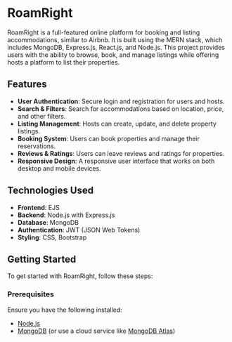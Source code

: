 # RoamRight

RoamRight is a full-featured online platform for booking and listing accommodations, similar to Airbnb. It is built using the MERN stack, which includes MongoDB, Express.js, React.js, and Node.js. This project provides users with the ability to browse, book, and manage listings while offering hosts a platform to list their properties.

## Features

- **User Authentication**: Secure login and registration for users and hosts.
- **Search & Filters**: Search for accommodations based on location, price, and other filters.
- **Listing Management**: Hosts can create, update, and delete property listings.
- **Booking System**: Users can book properties and manage their reservations.
- **Reviews & Ratings**: Users can leave reviews and ratings for properties.
- **Responsive Design**: A responsive user interface that works on both desktop and mobile devices.

## Technologies Used

- **Frontend**: EJS
- **Backend**: Node.js with Express.js
- **Database**: MongoDB
- **Authentication**: JWT (JSON Web Tokens)
- **Styling**: CSS, Bootstrap

## Getting Started

To get started with RoamRight, follow these steps:

### Prerequisites

Ensure you have the following installed:
- [Node.js](https://nodejs.org/)
- [MongoDB](https://www.mongodb.com/try/download/community) (or use a cloud service like [MongoDB Atlas](https://www.mongodb.com/cloud/atlas))
